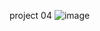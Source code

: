 project 04 
![image](https://github.com/Vivek-Upadhyay-29/React/assets/128276747/7ff91f3e-8468-488c-af15-a0c361fc4cde)
